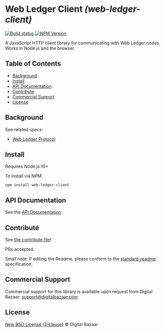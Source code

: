 # Web Ledger Client _(web-ledger-client)_

[![Build status](https://img.shields.io/github/workflow/status/digitalbazaar/web-ledger-client/Node.js%20CI)](https://github.com/digitalbazaar/web-ledger-client/actions?query=workflow%3A%22Node.js+CI%22)
[![NPM Version](https://img.shields.io/npm/v/web-ledger-client.svg)](https://npm.im/web-ledger-client)

A JavaScript HTTP client library for communicating with Web Ledger nodes.
Works in Node.js and the browser.

## Table of Contents

- [Background](#background)
- [Install](#install)
- [API Documentation](#api-documentation)
- [Contribute](#contribute)
- [Commercial Support](#commercial-support)
- [License](#license)

## Background

See related specs:
* [Web Ledger Protocol](https://w3c.github.io/web-ledger/)

## Install

Requires Node.js 10+

To install via NPM:

```
npm install web-ledger-client
```

## API Documentation

See the [API Documentation](./docs/api.md).

## Contribute

See [the contribute file](https://github.com/digitalbazaar/bedrock/blob/master/CONTRIBUTING.md)!

PRs accepted.

Small note: If editing the Readme, please conform to the
[standard-readme](https://github.com/RichardLitt/standard-readme) specification.

## Commercial Support

Commercial support for this library is available upon request from
Digital Bazaar: support@digitalbazaar.com

## License

[New BSD License (3-clause)](LICENSE) © Digital Bazaar
